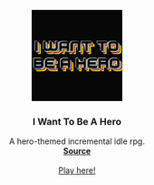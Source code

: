 <!-- PROJECT LOGO -->
<br />
<div align="center">
  <a href="https://github.com/github_username/repo_name">
    <img src="favicon.png" alt="Logo" width="160" height="160">
  </a>

<h3 align="center">I Want To Be A Hero</h3>

  <p align="center">
    A hero-themed incremental idle rpg.
    <br />
    <a href="https://github.com/Skeyne/I-want-to-be-a-hero"><strong>Source</strong></a>
    <br />
    <br />
    <a href="https://skeyne.github.io/I-want-to-be-a-hero/">Play here!</a>
  </p>
</div>
